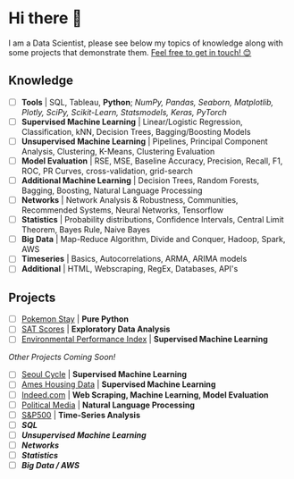 # Hi there 👋

I am a Data Scientist, please see below my topics of knowledge along with some projects that demonstrate them. [Feel free to get in touch! 😊](https://www.linkedin.com/in/marc-lodge)

## Knowledge
 
- [ ] **Tools** | SQL, Tableau, **Python**; *NumPy, Pandas, Seaborn, Matplotlib, Plotly, SciPy, Scikit-Learn, Statsmodels, Keras, PyTorch*
- [ ] **Supervised Machine Learning** | Linear/Logistic Regression, Classification, kNN, Decision Trees, Bagging/Boosting Models
- [ ] **Unsupervised Machine Learning** | Pipelines, Principal Component Analysis, Clustering, K-Means, Clustering Evaluation
- [ ] **Model Evaluation** | RSE, MSE, Baseline Accuracy, Precision, Recall, F1, ROC, PR Curves, cross-validation, grid-search
- [ ] **Additional Machine Learning** | Decision Trees, Random Forests, Bagging, Boosting, Natural Language Processing
- [ ] **Networks** | Network Analysis & Robustness, Communities, Recommended Systems, Neural Networks, Tensorflow
- [ ] **Statistics** | Probability distributions, Confidence Intervals, Central Limit Theorem, Bayes Rule, Naive Bayes
- [ ] **Big Data** | Map-Reduce Algorithm, Divide and Conquer, Hadoop, Spark, AWS
- [ ] **Timeseries** | Basics, Autocorrelations, ARMA, ARIMA models
- [ ] **Additional** | HTML, Webscraping, RegEx, Databases, API's

## Projects

- [ ] [Pokemon Stay](https://github.com/Marc-Lodge/Pokemon_Stay) | **Pure Python** 
- [ ] [SAT Scores](https://github.com/Marc-Lodge/SAT_Scores) | **Exploratory Data Analysis** 
- [ ] [Environmental Performance Index](https://github.com/Marc-Lodge/EPI) | **Supervised Machine Learning** 

*Other Projects Coming Soon!*

- [ ] [Seoul Cycle](https://github.com/Marc-Lodge/Seoul_Cycle) | **Supervised Machine Learning**
- [ ] [Ames Housing Data](https://github.com/Marc-Lodge/Ames) | **Supervised Machine Learning**
- [ ] [Indeed.com](https://github.com/Marc-Lodge/Indeed) | **Web Scraping, Machine Learning, Model Evaluation**
- [ ] [Political Media](https://github.com/Marc-Lodge/Political_Media) | **Natural Language Processing**
- [ ] [S&P500](https://github.com/Marc-Lodge/SPY) | **Time-Series Analysis**
- [ ] ***SQL***
- [ ] ***Unsupervised Machine Learning***
- [ ] ***Networks***
- [ ] ***Statistics***
- [ ] ***Big Data / AWS*** 

<!--

-->

<!--

**Lodgimus/Lodgimus** is a ✨ _special_ ✨ repository because its `README.md` (this file) appears on your GitHub profile.

Here are some ideas to get you started:

- 🔭 I’m currently working on ...
- 🌱 I’m currently learning ...
- 👯 I’m looking to collaborate on ...
- 🤔 I’m looking for help with ...
- 💬 Ask me about ...
- 📫 How to reach me: ...
- 😄 Pronouns: ...
- ⚡ Fun fact: ...

-->
